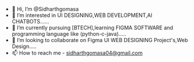 - 👋 Hi, I’m @Sidharthgomasa
- 👀 I’m interested in UI DESIGNING,WEB DEVELOPMENT,AI CHATBOTS......
- 🌱 I’m currently pursuing [BTECH],learning FIGMA SOFTWARE and programming language like (python-c-java).....
- 💞️ I’m looking to collaborate on Figma UI WEB DESIGNING Project's,Web Design.....
- 📫 How to reach me - sidharthgomasa04@gmail.com

<!---
Sidharthgomasa/Sidharthgomasa is a ✨ special ✨ repository because its `README.md` (this file) appears on your GitHub profile.
You can click the Preview link to take a look at your changes.
--->
